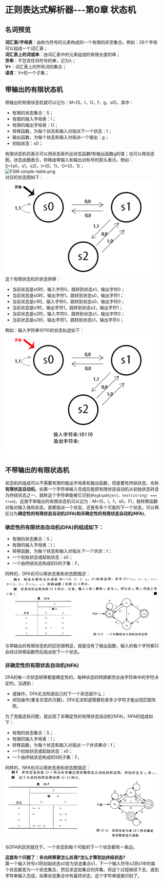 # 正则表达式解析器---第0章 状态机

## 名词预览
**词汇表/字母表**：由称为符号的元素构成的一个有限的非空集合。例如：26个字母可以组成一个词汇表；  
**词汇表上的词或串**：由词汇表中的元素组成的有限长度的串；  
**空串**：不包含任何符号的串，记为λ；  
**V\***：词汇表上的所有词的集合；  
**语言**：V\*的一个子集；

## 带输出的有限状态机
带输出的有限状态机就可以记为：M=(S，I，O，f，g，s0)，其中：
- 有限的状态集合：S；
- 有限的输入字母表：I；
- 有限的输出字母表：O；
- 转移函数，为每个状态和输入对指派下一个状态：f；
- 输出函数，为每个状态和输入对指派一个输出：g；
- 初始状态：s0；

有限状态机的表示可以用状态表列出状态函数f和输出函数g的值；也可以用状态图，状态由圈表示，转移由带输入和输出对标号的箭头表示。例如：  
S={s0，s1，s2}，I={0，1}，O={0，1}；  
![FSM-simple-table.png](https://**github.**com/linyongkangm/Blog/blob/master/public/images/FSM-simple-table.png)  
对应的状态图如下：  
![FSM-simple-graph.png](https://github.com/linyongkangm/Blog/blob/master/public/images/FSM-simple-graph.png)  
这个有限状态机的状态转移：
- 当前状态是s0时，输入字符0，跳转到状态s1，输出字符0；
- 当前状态是s0时，输出字符1，跳转到状态s0，输出字符1；
- 当前状态是s1时，输入字符0，跳转到状态s0，输出字符0；
- 当前状态是s1时，输出字符1，跳转到状态s2，输出字符1；
- 当前状态是s2时，输入字符0，跳转到状态s1，输出字符0；
- 当前状态是s2时，输出字符1，跳转到状态s1，输出字符0；

例如：输入字符串10110的状态轨迹如下：  
![FSM-simple-run.gif](https://github.com/linyongkangm/Blog/blob/master/public/images/FSM-simple-run.gif)


## 不带输出的有限状态机
状态机的组成可以不需要有限的输出字母表和输出函数，但是要有终结状态，也称**有限状态自动机**。如果一个字符串输入完成后能把有限状态自动机从初始状态转变为终结状态之一，就称这个字符串能被它识别(`RegExpObject。test(string) === true`)。这类不带输出的有限状态机可以记为：M=(S，I，f，s0，F)，按转移函数对每对输入值和状态，是都指派一个状态，还是有多个可能的下一个状态，可以再区分为**确定性的有限状态自动机(DFA)**和**非确定性的有限状态自动机(NFA)**。

### 确定性的有限状态自动机(DFA)的组成如下：
- 有限的状态集合：S；
- 有限的输入字母表：I；
- 转移函数，为每个状态和输入对指派*下一个状态*：f；
- 一个初始状态或起始状态：s0；
- 一个由终结状态构成的S的子集：F。  

同样的，DFA也可以用状态表和状态图描述：  
![egg-run.png](https://github.com/linyongkangm/Blog/blob/master/public/images/DFA-simple.png)  

与带输出的有限状态机的区别很明显，就是没有了输出函数，输入的每个字符都只会经过转移函数然后指派到下一个状态。

### 非确定性的有限状态自动机(NFA)
DFA的每一次状态转移都是确定性的，每种状态的转换都完全由字符串中的字符决定的。当遇到：
- 或操作，DFA无法知道自己的下一个状态是什么；
- 闭包操作(重复任意的次数)，DFA无法知道需要检查多少字符才能出现匹配失败。

为了克服这些问题，就出现了非确定性的有限状态自动机(NFA)，NFA的组成如下：
- 有限的状态集合：S；
- 有限的输入字母表：I；
- 转移函数，为每个状态和输入对指派*一个状态集合*：f；
- 一个初始状态或起始状态：s0；
- 一个由终结状态构成的S的子集：F。

同样的，NFA也可以用状态表和状态图描述：  
![egg-run.png](https://github.com/linyongkangm/Blog/blob/master/public/images/NFA-simple.png)  

与DFA的区别就在于，一个状态到每个可能的下一个状态都有一条边。  


**这就有个问题了：多向转移要怎么处理?怎么才算到达终结状态?**  
第一个输入符号x1将初始状态s0变为状态集合s1，下一个输入符号x2将s1中的每个状态都变为一个状态集合，然后求这些集合的并集。将这个过程继续下去，直到字符串输入完成，如果状态集合中有最终状态，这个字符串就被识别了。



